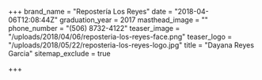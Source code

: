 +++
brand_name = "Repostería Los Reyes"
date = "2018-04-06T12:08:44Z"
graduation_year = 2017
masthead_image = ""
phone_number = "(506) 8732-4122"
teaser_image = "/uploads/2018/04/06/reposteria-los-reyes-face.png"
teaser_logo = "/uploads/2018/05/22/reposteria-los-reyes-logo.jpg"
title = "Dayana Reyes Garcia"
sitemap_exclude = true

+++
